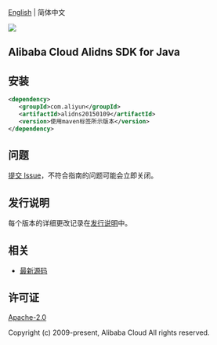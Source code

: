 [English](README.md) | 简体中文

![](https://aliyunsdk-pages.alicdn.com/icons/AlibabaCloud.svg)

## Alibaba Cloud Alidns SDK for Java

## 安装

```xml
<dependency>
   <groupId>com.aliyun</groupId>
   <artifactId>alidns20150109</artifactId>
   <version>使用maven标签所示版本</version>
</dependency>
```

## 问题

[提交 Issue](https://github.com/aliyun/alibabacloud-sdk/issues/new)，不符合指南的问题可能会立即关闭。

## 发行说明

每个版本的详细更改记录在[发行说明](./ChangeLog.txt)中。

## 相关

- [最新源码](https://github.com/aliyun/alibabacloud-sdk/tree/master/java)

## 许可证

[Apache-2.0](http://www.apache.org/licenses/LICENSE-2.0)

Copyright (c) 2009-present, Alibaba Cloud All rights reserved.
